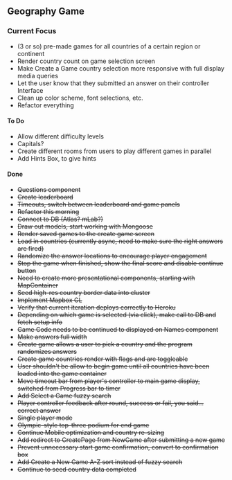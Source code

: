 ## Geography Game

### Current Focus
- (3 or so) pre-made games for all countries of a certain region or continent
- Render country count on game selection screen
- Make Create a Game country selection more responsive with full display media queries
- Let the user know that they submitted an answer on their controller Interface
- Clean up color scheme, font selections, etc.
- Refactor everything

#### To Do
- Allow different difficulty levels
- Capitals?
- Create different rooms from users to play different games in parallel
- Add Hints Box, to give hints

#### Done
- ~~Questions component~~
- ~~Create leaderboard~~
- ~~Timeouts, switch between leaderboard and game panels~~
- ~~Refactor this morning~~
- ~~Connect to DB (Atlas? mLab?)~~
- ~~Draw out models, start working with Mongoose~~
- ~~Render saved games to the create game screen~~
- ~~Load in countries (currently async, need to make sure the right answers are fired)~~
- ~~Randomize the answer locations to encourage player engagement~~
- ~~Stop the game when finished, show the final score and disable continue button~~
- ~~Need to create more presentational components, starting with MapContainer~~
- ~~Seed high-res country border data into cluster~~
- ~~Implement Mapbox GL~~
- ~~Verify that current iteration deploys correctly to Heroku~~
- ~~Depending on which game is selected (via click), make call to DB and fetch setup info~~
- ~~Game Code needs to be continued to displayed on Names component~~
- ~~Make answers full width~~
- ~~Create game allows a user to pick a country and the program randomizes answers~~
- ~~Create game countries render with flags and are toggleable~~
- ~~User shouldn't be allow to begin game until all countries have been loaded into the game container~~
- ~~Move timeout bar from player's controller to main game display, switched from Progress bar to timer~~
- ~~Add Select a Game fuzzy search~~
- ~~Player controller feedback after round, success or fail, you said... correct answer~~
- ~~Single player mode~~
- ~~Olympic-style top-three podium for end game~~
- ~~Continue Mobile optimization and country re-sizing~~
- ~~Add redirect to CreatePage from NewGame after submitting a new game~~
- ~~Prevent unnecessary start game confirmation, convert to confirmation box~~
- ~~Add Create a New Game A-Z sort instead of fuzzy search~~
- ~~Continue to seed country data completed~~
